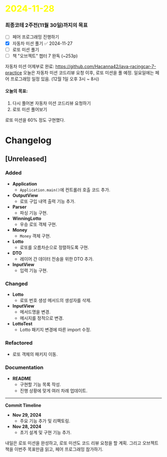 # <span style="color:yellow">2024-11-28</span>
### 최종코테 2주전(11월 30일)까지의 목표
- [ ] 페어 프로그래밍 진행하기
- [x] 자동차 미션 풀기 ✅ 2024-11-27
- [ ] 로또 미션 풀기
- [ ] 책 "오브젝트" 챕터 7 완독 (~253p)

자동차 미션 어제부로 완료: https://github.com/Hacanna42/java-racingcar-7-practice
오늘은 자동차 미션 코드리뷰 요청 이후, 로또 미션을 풀 예정.
일요일에는 페어 프로그래밍 일정 있음. (12월 1일 오후 3시 ~ 8시)

#### 오늘의 목표:
1. 다시 풀어본 자동차 미션 코드리뷰 요청하기
2. 로또 미션 풀어보기




로또 미션을 60% 정도 구현했다.

# Changelog

## [Unreleased]

### Added
- **Application**
  - `Application.main()`에 컨트롤러 호출 코드 추가.
- **OutputView**
  - 로또 구입 내역 출력 기능 추가.
- **Parser**
  - 파싱 기능 구현.
- **WinningLotto**
  - 우승 로또 객체 구현.
- **Money**
  - `Money` 객체 구현.
- **Lotto**
  - 로또를 오름차순으로 정렬하도록 구현.
- **DTO**
  - 레이어 간 데이터 전송을 위한 DTO 추가.
- **InputView**
  - 입력 기능 구현.

### Changed
- **Lotto**
  - 로또 번호 생성 메서드의 생성자를 삭제.
- **InputView**
  - 메서드명을 변경.
  - 메시지를 정적으로 변경.
- **LottoTest**
  - Lotto 패키지 변경에 따른 import 수정.

### Refactored
- 로또 객체의 패키지 이동.

### Documentation
- **README**
  - 구현할 기능 목록 작성.
  - 진행 상황에 맞게 여러 차례 업데이트.

---
**Commit Timeline**
- **Nov 29, 2024**
  - 주요 기능 추가 및 리팩토링.
- **Nov 28, 2024**
  - 초기 설계 및 구현 기능 추가.



내일은 로또 미션을 완성하고, 로또 미션도 코드 리뷰 요청을 할 계획.
그리고 오브젝트 책을 이번주 목표만큼 읽고, 페어 프로그래밍 참가하기.
